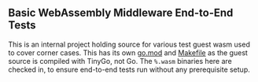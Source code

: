 ## Basic WebAssembly Middleware End-to-End Tests

This is an internal project holding source for various test guest wasm used to
cover corner cases. This has its own [go.mod](go.mod) and [Makefile](Makefile)
as the guest source is compiled with TinyGo, not Go. The `%.wasm` binaries here
are checked in, to ensure end-to-end tests run without any prerequisite setup.

